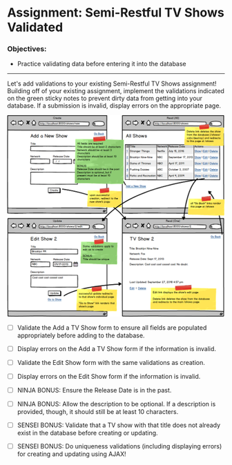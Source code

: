 # Assignment: Semi-Restful TV Shows Validated

### Objectives:

- Practice validating data before entering it into the database
<hr>
Let's add validations to your existing Semi-Restful TV Shows assignment! Building off of your existing assignment, implement the validations indicated on the green sticky notes to prevent dirty data from getting into your database. If a submission is invalid, display errors on the appropriate page.

![](crud_tvshows_django_valid.png)

- [ ] Validate the Add a TV Show form to ensure all fields are populated appropriately before adding to the database.

- [ ] Display errors on the Add a TV Show form if the information is invalid.

- [ ] Validate the Edit Show form with the same validations as creation.

- [ ] Display errors on the Edit Show form if the information is invalid.

- [ ] NINJA BONUS: Ensure the Release Date is in the past.

- [ ] NINJA BONUS: Allow the description to be optional. If a description is provided, though, it should still be at least 10 characters.

- [ ] SENSEI BONUS: Validate that a TV show with that title does not already exist in the database before creating or updating.

- [ ] SENSEI BONUS: Do uniqueness validations (including displaying errors) for creating and updating using AJAX!
